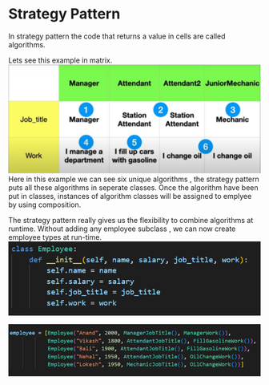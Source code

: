 # Strategy Pattern
In strategy pattern the code that returns a value in cells are called algorithms.

Lets see this example in matrix.
![Alt text](image-7.png)
Here in this example we can see six unique algorithms , the strategy pattern puts all these algorithms in seperate classes. Once the algorithm have been put in classes, instances of algorithm classes will be assigned to emplyee by using composition. 

The strategy pattern really gives us the flexibility to combine algorithms at runtime. Without adding any employee subclass , we can now create employee types at run-time.
![Alt text](image-8.png)

![Alt text](image-9.png)